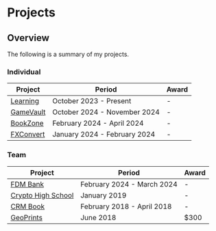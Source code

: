# Projects

## Overview
The following is a summary of my projects.

### Individual
| Project                                           | Period                       | Award |
|---------------------------------------------------|------------------------------|-------|
| [Learning](https://github.com/shumarb/learning)   | October 2023 - Present   	   | -     |
| [GameVault](https://github.com/shumarb/gamevault) | October 2024 - November 2024 | -     |
| [BookZone](https://github.com/shumarb/bookzone)   | February 2024 - April 2024   | -     |
| [FXConvert](https://github.com/shumarb/fxconvert) | January 2024 - February 2024 | -     |

### Team
| Project                                                             | Period                     | Award |
|---------------------------------------------------------------------|----------------------------|-------|
| [FDM Bank](https://github.com/shumarb/fdmbank)                      | February 2024 - March 2024 | -     |
| [Crypto High School](https://github.com/shumarb/crypto-high-school) | January 2019		             | -     |
| [CRM Book](https://github.com/shumarb/cs2103)                       | February 2018 - April 2018 | -     |
| [GeoPrints](https://github.com/2018-MTC-dynamicoders/geoprints)     | June 2018 		               | $300  |
